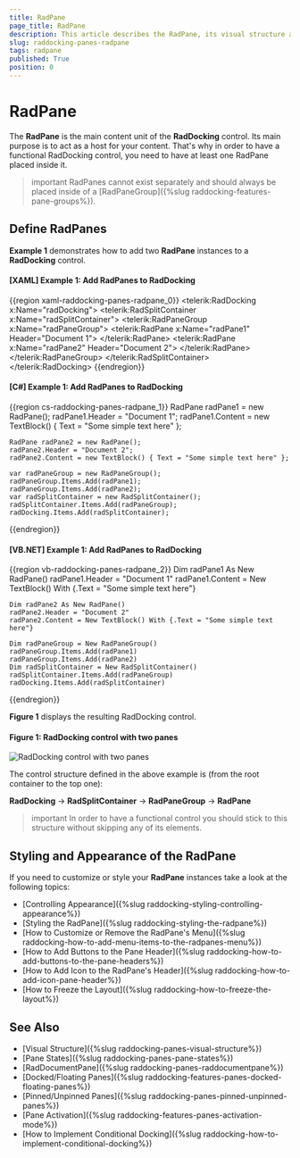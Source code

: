 ```yaml
---
title: RadPane
page_title: RadPane
description: This article describes the RadPane, its visual structure and the different states it can be in.
slug: raddocking-panes-radpane
tags: radpane
published: True
position: 0
---
```


# RadPane

The __RadPane__ is the main content unit of the __RadDocking__ control. Its main purpose is to act as a host for your content. That's why in order to have a functional RadDocking control, you need to have at least one RadPane placed inside it.

>important RadPanes cannot exist separately and should always be placed inside of a [RadPaneGroup]({%slug raddocking-features-pane-groups%}).

## Define RadPanes

**Example 1** demonstrates how to add two __RadPane__ instances to a __RadDocking__ control.

#### __[XAML] Example 1: Add RadPanes to RadDocking__

{{region xaml-raddocking-panes-radpane_0}}
	<telerik:RadDocking x:Name="radDocking">
	    <telerik:RadSplitContainer x:Name="radSplitContainer">
	        <telerik:RadPaneGroup x:Name="radPaneGroup">
	            <telerik:RadPane x:Name="radPane1" Header="Document 1">
	                <TextBlock Text="Some simple text here"></TextBlock>
	            </telerik:RadPane>
	            <telerik:RadPane x:Name="radPane2" Header="Document 2">
	                <TextBlock Text="Some simple text here"></TextBlock>
	            </telerik:RadPane>
	        </telerik:RadPaneGroup>
	    </telerik:RadSplitContainer>
	</telerik:RadDocking>
{{endregion}}

#### __[C#] Example 1: Add RadPanes to RadDocking__

{{region cs-raddocking-panes-radpane_1}}
	RadPane radPane1 = new RadPane();
	radPane1.Header = "Document 1";
	radPane1.Content = new TextBlock() { Text = "Some simple text here" };

	RadPane radPane2 = new RadPane();
	radPane2.Header = "Document 2";
	radPane2.Content = new TextBlock() { Text = "Some simple text here" };

	var radPaneGroup = new RadPaneGroup();
	radPaneGroup.Items.Add(radPane1);
	radPaneGroup.Items.Add(radPane2);
	var radSplitContainer = new RadSplitContainer();
	radSplitContainer.Items.Add(radPaneGroup);
	radDocking.Items.Add(radSplitContainer);
{{endregion}}

#### __[VB.NET] Example 1: Add RadPanes to RadDocking__

{{region vb-raddocking-panes-radpane_2}}
	Dim radPane1 As New RadPane()
	radPane1.Header = "Document 1"
	radPane1.Content = New TextBlock() With {.Text = "Some simple text here"}

	Dim radPane2 As New RadPane()
	radPane2.Header = "Document 2"
	radPane2.Content = New TextBlock() With {.Text = "Some simple text here"}

	Dim radPaneGroup = New RadPaneGroup()
	radPaneGroup.Items.Add(radPane1)
	radPaneGroup.Items.Add(radPane2)
	Dim radSplitContainer = New RadSplitContainer()
	radSplitContainer.Items.Add(radPaneGroup)
	radDocking.Items.Add(radSplitContainer)
{{endregion}}

**Figure 1** displays the resulting RadDocking control.

#### Figure 1: RadDocking control with two panes

![RadDocking control with two panes](images/RadDocking_Features_Panes_RadPane_005.png)

The control structure defined in the above example is (from the root container to the top one):

__RadDocking__ -> __RadSplitContainer__ -> __RadPaneGroup__ -> __RadPane__

>important In order to have a functional control you should stick to this structure without skipping any of its elements.
        
## Styling and Appearance of the RadPane

If you need to customize or style your __RadPane__ instances  take a look at the following topics:
        
* [Controlling Appearance]({%slug raddocking-styling-controlling-appearance%})
* [Styling the RadPane]({%slug raddocking-styling-the-radpane%})
* [How to Customize or Remove the RadPane's Menu]({%slug raddocking-how-to-add-menu-items-to-the-radpanes-menu%})
* [How to Add Buttons to the Pane Header]({%slug raddocking-how-to-add-buttons-to-the-pane-headers%})
* [How to Add Icon to the RadPane's Header]({%slug raddocking-how-to-add-icon-pane-header%})
* [How to Freeze the Layout]({%slug raddocking-how-to-freeze-the-layout%})
          
## See Also

 * [Visual Structure]({%slug raddocking-panes-visual-structure%})
 * [Pane States]({%slug raddocking-panes-pane-states%})
 * [RadDocumentPane]({%slug raddocking-panes-raddocumentpane%})
 * [Docked/Floating Panes]({%slug raddocking-features-panes-docked-floating-panes%})
 * [Pinned/Unpinned Panes]({%slug raddocking-panes-pinned-unpinned-panes%})
 * [Pane Activation]({%slug raddocking-features-panes-activation-mode%})
 * [How to Implement Conditional Docking]({%slug raddocking-how-to-implement-conditional-docking%})